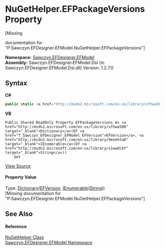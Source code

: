 # NuGetHelper.EFPackageVersions Property 
 

\[Missing <summary> documentation for "P:Sawczyn.EFDesigner.EFModel.NuGetHelper.EFPackageVersions"\]

**Namespace:**&nbsp;<a href="N_Sawczyn_EFDesigner_EFModel">Sawczyn.EFDesigner.EFModel</a><br />**Assembly:**&nbsp;Sawczyn.EFDesigner.EFModel.Dsl (in Sawczyn.EFDesigner.EFModel.Dsl.dll) Version: 1.2.7.0

## Syntax

**C#**<br />
``` C#
public static <a href="http://msdn2.microsoft.com/en-us/library/xfhwa508" target="_blank">Dictionary</a><<a href="T_Sawczyn_EFDesigner_EFModel_EFVersion">EFVersion</a>, <a href="http://msdn2.microsoft.com/en-us/library/9eekhta0" target="_blank">IEnumerable</a><<a href="http://msdn2.microsoft.com/en-us/library/s1wwdcbf" target="_blank">string</a>>> EFPackageVersions { get; }
```

**VB**<br />
``` VB
Public Shared ReadOnly Property EFPackageVersions As <a href="http://msdn2.microsoft.com/en-us/library/xfhwa508" target="_blank">Dictionary</a>(Of <a href="T_Sawczyn_EFDesigner_EFModel_EFVersion">EFVersion</a>, <a href="http://msdn2.microsoft.com/en-us/library/9eekhta0" target="_blank">IEnumerable</a>(Of <a href="http://msdn2.microsoft.com/en-us/library/s1wwdcbf" target="_blank">String</a>))
	Get
```

<a href="https://github.com/msawczyn/EFDesigner/tree/master/src/Dsl/CustomCode/Utilities/Nuget/NuGetHelper.cs#L37" title="View the source code">View Source</a><br />

#### Property Value
Type: <a href="http://msdn2.microsoft.com/en-us/library/xfhwa508" target="_blank">Dictionary</a>(<a href="T_Sawczyn_EFDesigner_EFModel_EFVersion">EFVersion</a>, <a href="http://msdn2.microsoft.com/en-us/library/9eekhta0" target="_blank">IEnumerable</a>(<a href="http://msdn2.microsoft.com/en-us/library/s1wwdcbf" target="_blank">String</a>))<br />\[Missing <value> documentation for "P:Sawczyn.EFDesigner.EFModel.NuGetHelper.EFPackageVersions"\]

## See Also


#### Reference
<a href="T_Sawczyn_EFDesigner_EFModel_NuGetHelper">NuGetHelper Class</a><br /><a href="N_Sawczyn_EFDesigner_EFModel">Sawczyn.EFDesigner.EFModel Namespace</a><br />
